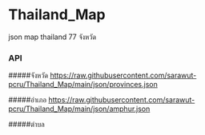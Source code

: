 # Thailand_Map
json map thailand 77 จังหวัด
### API 
#####จังหวัด https://raw.githubusercontent.com/sarawut-pcru/Thailand_Map/main/json/provinces.json

#####อำเภอ https://raw.githubusercontent.com/sarawut-pcru/Thailand_Map/main/json/amphur.json

#####ตำบล
